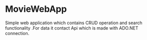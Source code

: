# MovieWebApp
Simple web application which contains CRUD operation and search functionality .For data it contact Api which is made with ADO.NET connection.
